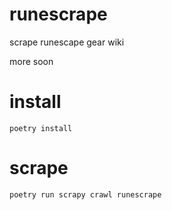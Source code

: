 # runescrape
scrape runescape gear wiki

more soon

# install

```
poetry install
```

# scrape

```
poetry run scrapy crawl runescrape
```
